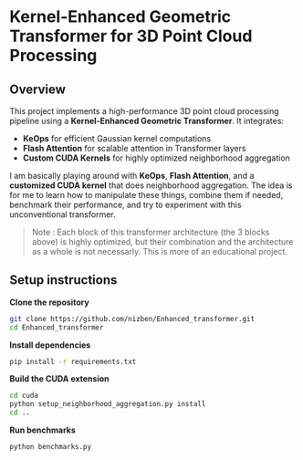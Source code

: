# Kernel-Enhanced Geometric Transformer for 3D Point Cloud Processing

## Overview

This project implements a high-performance 3D point cloud processing pipeline using a **Kernel-Enhanced Geometric Transformer**. It integrates:
- **KeOps** for efficient Gaussian kernel computations
- **Flash Attention** for scalable attention in Transformer layers
- **Custom CUDA Kernels** for highly optimized neighborhood aggregation

I am basically playing around with **KeOps**, **Flash Attention**, and a **customized CUDA kernel** that does neighborhood aggregation. The idea is for me to learn how to manipulate these things, combine them if needed, benchmark their performance, and try to experiment with this unconventional transformer.

> Note : Each block of this transformer architecture (the 3 blocks above) is highly optimized, but their combination and the architecture as a whole is not necessarly. This is more of an educational project.

## Setup instructions

**Clone the repository**
```bash
git clone https://github.com/nizben/Enhanced_transformer.git
cd Enhanced_transformer
```
**Install dependencies**
```bash
pip install -r requirements.txt
```

**Build the CUDA extension**
```bash
cd cuda
python setup_neighborhood_aggregation.py install
cd ..
```

**Run benchmarks**
```bash
python benchmarks.py
```
